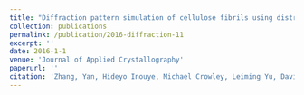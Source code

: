 ```yaml
---
title: "Diffraction pattern simulation of cellulose fibrils using distributed and quantized pair distances."
collection: publications
permalink: /publication/2016-diffraction-11
excerpt: ''
date: 2016-1-1
venue: 'Journal of Applied Crystallography'
paperurl: ''
citation: 'Zhang, Yan, Hideyo Inouye, Michael Crowley, Leiming Yu, David Kaeli, and Lee Makowski. "Diffraction pattern simulation of cellulose fibrils using distributed and quantized pair distances." Journal of Applied Crystallography 49, no. 6 (2016): 2244-2248.'
---
```


